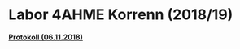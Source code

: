 # Labor 4AHME Korrenn (2018/19)

[**Protokoll (06.11.2018)**](https://github.com/HTLMechatronics/m15-la1-sx/blob/kormam15/protokoll_g2_kormam15_2018-11-07.md)
